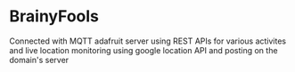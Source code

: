 # BrainyFools
Connected with MQTT adafruit server using REST APIs for various activites and live location monitoring using google location API and posting on the domain's server
